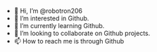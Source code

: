 - 👋 Hi, I’m @robotron206
- 👀 I’m interested in Github.
- 🌱 I’m currently learning Github.
- 💞️ I’m looking to collaborate on Github projects.
- 📫 How to reach me is through Github

<!---
robotron206/robotron206 is a ✨ special ✨ repository because its `README.md` (this file) appears on your GitHub profile.
You can click the Preview link to take a look at your changes.
--->
